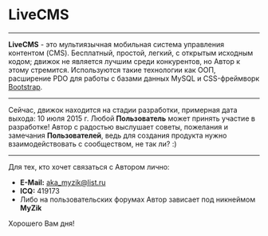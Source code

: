 # LiveCMS

***

**LiveCMS** - это мультиязычная мобильная система управления контентом (CMS). Бесплатный, простой, легкий, с открытым исходным кодом; движок не является лучшим среди конкурентов, но Автор к этому стремится. Используются такие технологии как ООП, расширение PDO для работы с базами данных MySQL и CSS-фреймворк [Bootstrap](http://getbootstrap.com).

***

Сейчас, движок находится на стадии разработки, примерная дата выхода: 10 июля 2015 г.
Любой **Пользователь** может принять участие в разработке! Автор с радостью выслушает советы, пожелания и замечания **Пользователей**, ведь для создания продукта нужно взаимодействовать с сообществом, не так ли? :)

***

Для тех, кто хочет связаться с Автором лично:
  * **E-Mail:** aka_myzik@list.ru
  * **ICQ:** 419173
  * Либо на пользовательских форумах Автор зависает под никнеймом **MyZik**

Хорошего Вам дня!
